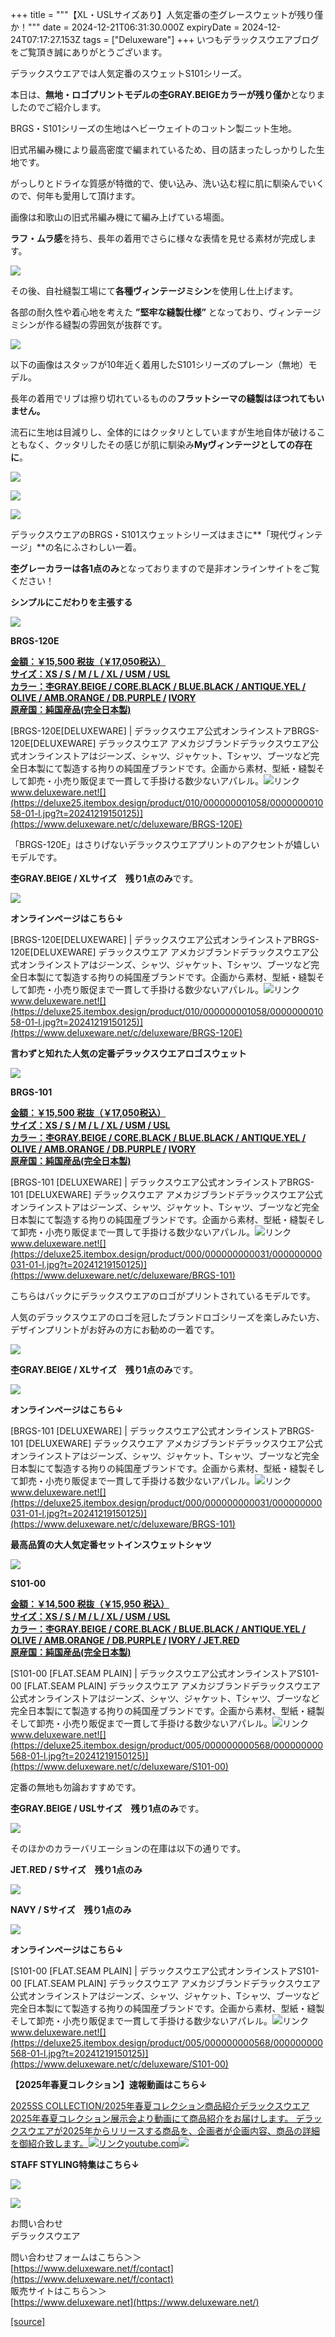+++
title = """【XL・USLサイズあり】人気定番の杢グレースウェットが残り僅か！"""
date = 2024-12-21T06:31:30.000Z
expiryDate = 2024-12-24T07:17:27.153Z
tags = ["Deluxeware"]
+++
いつもデラックスウエアブログをご覧頂き誠にありがとうございます。

デラックスウエアでは人気定番のスウェットS101シリーズ。

本日は、**無地・ロゴプリントモデルの杢GRAY.BEIGEカラーが残り僅か**となりましたのでご紹介します。

BRGS・S101シリーズの生地はヘビーウェイトのコットン製ニット生地。

旧式吊編み機により最高密度で編まれているため、目の詰まったしっかりした生地です。

がっしりとドライな質感が特徴的で、使い込み、洗い込む程に肌に馴染んでいくので、何年も愛用して頂けます。

画像は和歌山の旧式吊編み機にて編み上げている場面。

**ラフ・ムラ感**を持ち、長年の着用でさらに様々な表情を見せる素材が完成します。

[![](https://stat.ameba.jp/user_images/20231111/09/deluxeware/b3/0d/j/o0800060015362932556.jpg?caw=800)](https://ameblo.jp/deluxeware/image-12828207284-15362932556.html)

その後、自社縫製工場にて**各種ヴィンテージミシン**を使用し仕上げます。

各部の耐久性や着心地を考えた **”堅牢な縫製仕様”** となっており、ヴィンテージミシンが作る縫製の雰囲気が抜群です。

[![](https://stat.ameba.jp/user_images/20231111/09/deluxeware/05/e5/j/o0800060015362932720.jpg?caw=800)](https://ameblo.jp/deluxeware/image-12828207284-15362932720.html)

以下の画像はスタッフが10年近く着用したS101シリーズのプレーン（無地）モデル。

  
長年の着用でリブは擦り切れているものの**フラットシーマの縫製はほつれてもいません。**

流石に生地は目減りし、全体的にはクッタリとしていますが生地自体が破けることもなく、クッタリしたその感じが肌に馴染み**Myヴィンテージとしての存在に**。

[![](https://stat.ameba.jp/user_images/20241221/12/deluxeware/7f/0e/j/o0916090215523876070.jpg)](https://stat.ameba.jp/user_images/20241221/12/deluxeware/7f/0e/j/o0916090215523876070.jpg)

[![](https://stat.ameba.jp/user_images/20241221/12/deluxeware/31/ba/j/o0916090215523878851.jpg)](https://stat.ameba.jp/user_images/20241221/12/deluxeware/31/ba/j/o0916090215523878851.jpg)

[![](https://stat.ameba.jp/user_images/20241221/12/deluxeware/02/fa/j/o0916090215523878850.jpg)](https://stat.ameba.jp/user_images/20241221/12/deluxeware/02/fa/j/o0916090215523878850.jpg)

デラックスウエアのBRGS・S101スウェットシリーズはまさに**「現代ヴィンテージ」**の名にふさわしい一着。

**杢グレーカラーは各1点のみ**となっておりますので是非オンラインサイトをご覧ください！

**シンプルにこだわりを主張する**

![](https://deluxe25.itembox.design/product/010/000000001058/000000001058-02-l.jpg?t=20241219150125)

**BRGS-120E**

**[金額：￥15,500 税抜（￥17,050税込](https://www.deluxeware.net/c/deluxeware/BRGS-120E)[）](https://www.deluxeware.net/c/deluxeware/BRGS-120E)  
[サイズ：XS / S / M / L / XL / USM / USL](https://www.deluxeware.net/c/deluxeware/BRGS-120E)  
[カラー：杢GRAY.BEIGE / CORE.BLACK / BLUE.BLACK / ANTIQUE.YEL / OLIVE / AMB.ORANGE / DB.PURPLE /](https://www.deluxeware.net/c/deluxeware/BRGS-120E) [IVORY](https://www.deluxeware.net/c/deluxeware/BRGS-120E)  
[原産国：純国産品(完全日本製)](https://www.deluxeware.net/c/deluxeware/BRGS-120E)**

[BRGS-120E\[DELUXEWARE\] | デラックスウエア公式オンラインストアBRGS-120E\[DELUXEWARE\] デラックスウエア アメカジブランドデラックスウエア公式オンラインストアはジーンズ、シャツ、ジャケット、Tシャツ、ブーツなど完全日本製にて製造する拘りの純国産ブランドです。企画から素材、型紙・縫製そして卸売・小売り販促まで一貫して手掛ける数少ないアパレル。![リンク](https://c.stat100.ameba.jp/ameblo/symbols/v3.20.0/svg/gray/editor_link.svg)www.deluxeware.net![](https://deluxe25.itembox.design/product/010/000000001058/000000001058-01-l.jpg?t=20241219150125)](https://www.deluxeware.net/c/deluxeware/BRGS-120E)

「BRGS-120E」はさりげないデラックスウエアプリントのアクセントが嬉しいモデルです。

**杢GRAY.BEIGE / XLサイズ　残り1点のみ**です。

![](https://deluxe25.itembox.design/product/010/000000001058/000000001058-03-l.jpg?t=20241219150125)

**オンラインページはこちら↓**

[BRGS-120E\[DELUXEWARE\] | デラックスウエア公式オンラインストアBRGS-120E\[DELUXEWARE\] デラックスウエア アメカジブランドデラックスウエア公式オンラインストアはジーンズ、シャツ、ジャケット、Tシャツ、ブーツなど完全日本製にて製造する拘りの純国産ブランドです。企画から素材、型紙・縫製そして卸売・小売り販促まで一貫して手掛ける数少ないアパレル。![リンク](https://c.stat100.ameba.jp/ameblo/symbols/v3.20.0/svg/gray/editor_link.svg)www.deluxeware.net![](https://deluxe25.itembox.design/product/010/000000001058/000000001058-01-l.jpg?t=20241219150125)](https://www.deluxeware.net/c/deluxeware/BRGS-120E)

**言わずと知れた人気の定番デラックスウエアロゴスウェット**

[![](https://stat.ameba.jp/user_images/20241221/11/deluxeware/bd/0e/j/o1199159815523868812.jpg)](https://stat.ameba.jp/user_images/20241221/11/deluxeware/bd/0e/j/o1199159815523868812.jpg)

**BRGS-101**

**[金額：￥15,500 税抜（￥17,050税込）](https://www.deluxeware.net/c/deluxeware/BRGS-101)  
[サイズ：XS / S / M / L / XL / USM / USL](https://www.deluxeware.net/c/deluxeware/BRGS-101)  
[カラー：杢GRAY.BEIGE / CORE.BLACK / BLUE.BLACK / ANTIQUE.YEL / OLIVE / AMB.ORANGE / DB.PURPLE /](https://www.deluxeware.net/c/deluxeware/BRGS-101) [IVORY](https://www.deluxeware.net/c/deluxeware/BRGS-101)  
[原産国：純国産品(完全日本製)](https://www.deluxeware.net/c/deluxeware/BRGS-101)**

[BRGS-101 \[DELUXEWARE\] | デラックスウエア公式オンラインストアBRGS-101 \[DELUXEWARE\] デラックスウエア アメカジブランドデラックスウエア公式オンラインストアはジーンズ、シャツ、ジャケット、Tシャツ、ブーツなど完全日本製にて製造する拘りの純国産ブランドです。企画から素材、型紙・縫製そして卸売・小売り販促まで一貫して手掛ける数少ないアパレル。![リンク](https://c.stat100.ameba.jp/ameblo/symbols/v3.20.0/svg/gray/editor_link.svg)www.deluxeware.net![](https://deluxe25.itembox.design/product/000/000000000031/000000000031-01-l.jpg?t=20241219150125)](https://www.deluxeware.net/c/deluxeware/BRGS-101)

こちらはバックにデラックスウエアのロゴがプリントされているモデルです。

人気のデラックスウエアのロゴを冠したブランドロゴシリーズを楽しみたい方、デザインプリントがお好みの方にお勧めの一着です。

[![](https://stat.ameba.jp/user_images/20241221/11/deluxeware/b2/d5/j/o1199159815523868807.jpg)](https://stat.ameba.jp/user_images/20241221/11/deluxeware/b2/d5/j/o1199159815523868807.jpg)

**杢GRAY.BEIGE / XLサイズ　残り1点のみ**です。

![](https://deluxe25.itembox.design/product/000/000000000031/000000000031-02-l.jpg?t=20241219150125)

**オンラインページはこちら↓**

[BRGS-101 \[DELUXEWARE\] | デラックスウエア公式オンラインストアBRGS-101 \[DELUXEWARE\] デラックスウエア アメカジブランドデラックスウエア公式オンラインストアはジーンズ、シャツ、ジャケット、Tシャツ、ブーツなど完全日本製にて製造する拘りの純国産ブランドです。企画から素材、型紙・縫製そして卸売・小売り販促まで一貫して手掛ける数少ないアパレル。![リンク](https://c.stat100.ameba.jp/ameblo/symbols/v3.20.0/svg/gray/editor_link.svg)www.deluxeware.net![](https://deluxe25.itembox.design/product/000/000000000031/000000000031-01-l.jpg?t=20241219150125)](https://www.deluxeware.net/c/deluxeware/BRGS-101)

**最高品質の大人気定番セットインスウェットシャツ**

![](https://deluxe25.itembox.design/product/005/000000000568/000000000568-02-l.jpg?t=20241219150125)

**S101-00**

**[金額：￥14,500 税抜（￥15,950 税込）](https://www.deluxeware.net/c/deluxeware/S101-00)  
[サイズ：XS / S / M / L / XL / USM / USL](https://www.deluxeware.net/c/deluxeware/S101-00)  
[カラー：杢GRAY.BEIGE / CORE.BLACK / BLUE.BLACK / ANTIQUE.YEL / OLIVE / AMB.ORANGE / DB.PURPLE /](https://www.deluxeware.net/c/deluxeware/S101-00) [IVORY / JET.RED](https://www.deluxeware.net/c/deluxeware/S101-00)  
[原産国：純国産品(完全日本製)](https://www.deluxeware.net/c/deluxeware/S101-00)**

[S101-00 \[FLAT.SEAM PLAIN\] | デラックスウエア公式オンラインストアS101-00 \[FLAT.SEAM PLAIN\] デラックスウエア アメカジブランドデラックスウエア公式オンラインストアはジーンズ、シャツ、ジャケット、Tシャツ、ブーツなど完全日本製にて製造する拘りの純国産ブランドです。企画から素材、型紙・縫製そして卸売・小売り販促まで一貫して手掛ける数少ないアパレル。![リンク](https://c.stat100.ameba.jp/ameblo/symbols/v3.20.0/svg/gray/editor_link.svg)www.deluxeware.net![](https://deluxe25.itembox.design/product/005/000000000568/000000000568-01-l.jpg?t=20241219150125)](https://www.deluxeware.net/c/deluxeware/S101-00)

定番の無地も勿論おすすめです。

**杢GRAY.BEIGE / USLサイズ　残り1点のみ**です。

![](https://deluxe25.itembox.design/product/005/000000000568/000000000568-02-l.jpg?t=20241219150125)

そのほかのカラーバリエーションの在庫は以下の通りです。

**JET.RED / Sサイズ　残り1点のみ**

![](https://deluxe25.itembox.design/product/005/000000000568/000000000568-14-l.jpg?t=20241219150125)

**NAVY / Sサイズ　残り1点のみ**

![](https://deluxe25.itembox.design/product/005/000000000568/000000000568-11-l.jpg?t=20241219150125)

**オンラインページはこちら↓**

[S101-00 \[FLAT.SEAM PLAIN\] | デラックスウエア公式オンラインストアS101-00 \[FLAT.SEAM PLAIN\] デラックスウエア アメカジブランドデラックスウエア公式オンラインストアはジーンズ、シャツ、ジャケット、Tシャツ、ブーツなど完全日本製にて製造する拘りの純国産ブランドです。企画から素材、型紙・縫製そして卸売・小売り販促まで一貫して手掛ける数少ないアパレル。![リンク](https://c.stat100.ameba.jp/ameblo/symbols/v3.20.0/svg/gray/editor_link.svg)www.deluxeware.net![](https://deluxe25.itembox.design/product/005/000000000568/000000000568-01-l.jpg?t=20241219150125)](https://www.deluxeware.net/c/deluxeware/S101-00)

**【2025年春夏コレクション】速報動画はこちら↓**

[2025SS COLLECTION/2025年春夏コレクション商品紹介デラックスウエア2025年春夏コレクション展示会より動画にて商品紹介をお届けします。 デラックスウエアが2025年からリリースする商品を、企画者が企画内容、商品の詳細を御紹介致します。![リンク](https://c.stat100.ameba.jp/ameblo/symbols/v3.20.0/svg/gray/editor_link.svg)youtube.com![](https://i.ytimg.com/vi/A71qJSd2lh4/hqdefault.jpg?sqp=-oaymwEXCOADEI4CSFryq4qpAwkIARUAAIhCGAE=&rs=AOn4CLAjvDtZHCLmch_wfz5qqtOMUoi28A&days_since_epoch=20078)](https://youtube.com/playlist?list=PLmcuUjZ67rhnclr762_W-zDg7FyyrNvqF&si=_5X7JkhDzYdXA7c9)

**STAFF STYLING特集はこちら↓**

[![](https://stat.ameba.jp/user_images/20241205/11/deluxeware/42/a2/j/o1200050015517935293.jpg?caw=800)](https://www.deluxeware.net/f/styling)

[![](https://stat.ameba.jp/user_images/20240315/15/deluxeware/04/7f/j/o0800026015413271803.jpg?caw=800)](https://www.instagram.com/deluxeware/?hl=ja)

お問い合わせ  
デラックスウエア

問い合わせフォームはこちら＞＞  
[https://www.deluxeware.net/f/contact](https://www.deluxeware.net/f/contact)  
販売サイトはこちら＞＞  
[https://www.deluxeware.net](https://www.deluxeware.net/)

[[source]](https://ameblo.jp/deluxeware/entry-12879451079.html)
